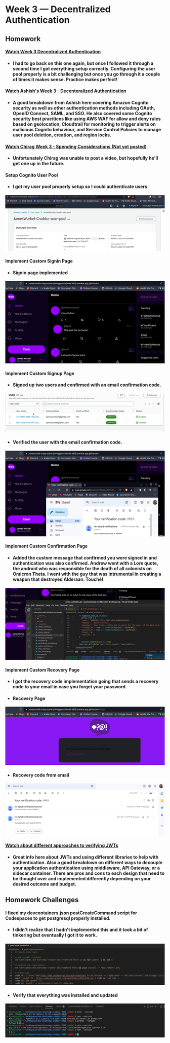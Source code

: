 # Week 3 — Decentralized Authentication

## Homework

#### [Watch Week 3 Decentralized Authentication](https://www.youtube.com/watch?v=9obl7rVgzJw)
* #### I had to go back on this one again, but once I followed it through a second time I got everything setup correctly. Configuring the user pool properly is a bit challenging but once you go through it a couple of times it makes sense. Practice makes perfect!

#### [Watch Ashish's Week 3 - Decenteralized Authentication](https://www.youtube.com/watch?v=tEJIeII66pY&list=PLBfufR7vyJJ7k25byhRXJldB5AiwgNnWv&index=39)
* #### A good breakdown from Ashish here covering Amazon Cognito security as well as other authentication methods including OAuth, OpenID Connect, SAML, and SSO. He also covered some Cognito security best pracitices like using AWS WAF for allow and deny rules based on geolocation, Cloudtrail for monitoring to trigger alerts on malicious Cognito behaviour, and Service Control Policies to manage user pool deletion, creation, and region locks.

#### [Watch Chirag Week 3 - Spending Considerations (Not yet posted)]()
* #### Unfortunately Chirag was unable to post a video, but hopefully he'll get one up in the future.

#### Setup Cognito User Pool
* #### I got my user pool properly setup so I could authenticate users.
![Cognito_user_pool](assets/Cognito_user_pool.png)

#### Implement Custom Signin Page
* #### Signin page implemented
![Implement_Signin_1](assets/Implement_Signin_1.png)

#### Implement Custom Signup Page
* #### Signed up two users and confirmed with an email confirmation code.
![assets/Two_users_in_user_pool](assets/Two_users_in_user_pool.png)
* #### Verified the user with the email confirmation code.
![Implement_Signup_and_Verification_1](assets/Implement_Signup_and_Verification_1.png)

#### Implement Custom Confirmation Page
* #### Added the custom message that confirmed you were signed in and authentication was also confirmed. Andrew went with a Lore quote, the android who was responsible for the death of all colonists on Omicron Theta. I went with the guy that was intrumental in creating a weapon that destroyed Alderaan. Touché!
![Darth_Sidious_Secret_Auth_Quote](assets/Darth_Sidious_Secret_Auth_Quote.png)

#### Implement Custom Recovery Page
* #### I got the recovery code implementation going that sends a recovery code to your email in case you forget your password.
* #### Recovery Page
![Implement_Signup_and_Recovery_1](assets/Implement_Signup_and_Recovery_1.png)
* #### Recovery code from email
![Implement_Recovery](assets/Implement_Recovery.png)

#### [Watch about different approaches to verifying JWTs](https://www.youtube.com/watch?v=nJjbI4BbasU&list=PLBfufR7vyJJ7k25byhRXJldB5AiwgNnWv&index=43)
* #### Great info here about JWTs and using different libraries to help with authentication. Also a good breakdown on different ways to decouple your application authentication using middleware, API Gateway, or a sidecar container. There are pros and cons to each design that need to be thought over and implemented differently depending on your desired outcome and budget.

## Homework Challenges

#### I fixed my devcontainers.json postCreateCommand script for Codespaces to get postgresql properly installed.
* #### I didn't realize that I hadn't implemented this and it took a bit of tinkering but eventually I got it to work.
![postCreateCommand_sh_script](assets/postCreateCommand_sh_script.png)
* #### Verify that everything was installed and updated
![All_packages_installed_in_Codespaces_1](assets/All_packages_installed_in_Codespaces_1.png)
